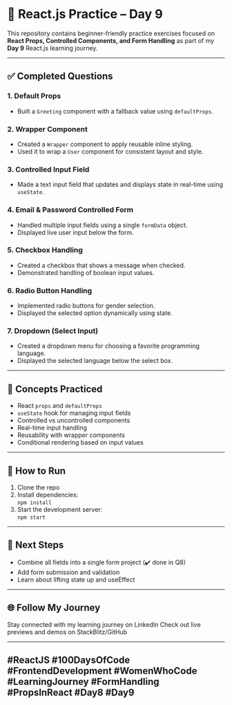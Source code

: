 # 🚀 React.js Practice – Day  9

This repository contains beginner-friendly practice exercises focused on **React Props, Controlled Components, and Form Handling** as part of my **Day 9** React.js learning journey.

---

## ✅ Completed Questions 

### 1. Default Props
- Built a `Greeting` component with a fallback value using `defaultProps`.

### 2. Wrapper Component
- Created a `Wrapper` component to apply reusable inline styling.
- Used it to wrap a `User` component for consistent layout and style.

### 3. Controlled Input Field
- Made a text input field that updates and displays state in real-time using `useState`.

### 4. Email & Password Controlled Form
- Handled multiple input fields using a single `formData` object.
- Displayed live user input below the form.

### 5. Checkbox Handling
- Created a checkbox that shows a message when checked.
- Demonstrated handling of boolean input values.

### 6. Radio Button Handling
- Implemented radio buttons for gender selection.
- Displayed the selected option dynamically using state.

### 7. Dropdown (Select Input)
- Created a dropdown menu for choosing a favorite programming language.
- Displayed the selected language below the select box.

---

## 🧠 Concepts Practiced

- React `props` and `defaultProps`
- `useState` hook for managing input fields
- Controlled vs uncontrolled components
- Real-time input handling
- Reusability with wrapper components
- Conditional rendering based on input values

---

## 🔧 How to Run

1. Clone the repo  
2. Install dependencies:  
   `npm install`
3. Start the development server:  
   `npm start`

---

## 📌 Next Steps

- Combine all fields into a single form project (✔️ done in Q8)
- Add form submission and validation
- Learn about lifting state up and useEffect

---

## 🌐 Follow My Journey

Stay connected with my learning journey on LinkedIn 
Check out live previews and demos on StackBlitz/GitHub 

---

## #ReactJS #100DaysOfCode #FrontendDevelopment #WomenWhoCode #LearningJourney #FormHandling #PropsInReact #Day8 #Day9
